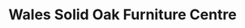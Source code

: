 ---
title: "Wales Solid Oak Furniture Centre"
url: /newport/wales-solid-oak-furniture-centre/
shop: Möbel
---
